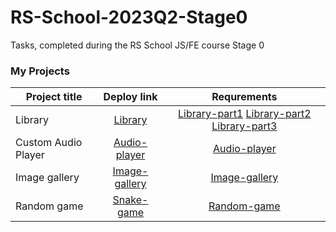# RS-School-2023Q2-Stage0
Tasks, completed during the RS School JS/FE course Stage 0
### My Projects

Project title             |   Deploy link                                                                                              | Requrements
--------------------------|:--------------------------------------------------------------------------------------------------------:  |:----------------: 
Library                   |   [Library](https://idmit.github.io/RS-School-2023Q2-Stage0/library/)                                      | [Library-part1](https://github.com/rolling-scopes-school/tasks/blob/master/tasks/library/library-part1.md) [Library-part2](https://github.com/rolling-scopes-school/tasks/blob/master/tasks/library/library-part2.md) [Library-part3](https://github.com/rolling-scopes-school/tasks/blob/master/tasks/library/library-part3.md)
Custom Audio Player       |   [Audio-player](https://idmit.github.io/RS-School-2023Q2-Stage0/audio-player/)                            | [Audio-player](https://github.com/rolling-scopes-school/tasks/blob/master/tasks/js30%23/js30-2.md)
Image gallery             |   [Image-gallery](https://idmit.github.io/RS-School-2023Q2-Stage0/image-galery/)                           | [Image-gallery](https://github.com/rolling-scopes-school/tasks/blob/master/tasks/js30%23/js30-5.md)                                  
Random game               |   [Snake-game](https://idmit.github.io/RS-School-2023Q2-Stage0/random-game/)                               | [Random-game](https://github.com/rolling-scopes-school/tasks/blob/master/tasks/js30%23/js30-9.md)
